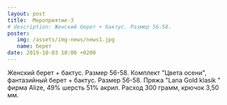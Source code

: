 ```yaml
---
layout: post
title:  Мероприятие-3 
# description: Женский берет + бактус. Размер 56-58.
poster:
   img: /assets/img-news/news1.jpg
   name: берет
date: 2019-10-03 10:00 +0200
---
```


<p class="exp">Женский берет + бактус. Размер 56-58.  Комплект "Цвета осени", фантазийный берет + бактус. Размер 56-58. Пряжа "Lana Gold klasik " фирма Alize, 49% шерсть 51% акрил. Расход 300 грамм, крючок 3,50 мм.</p>
